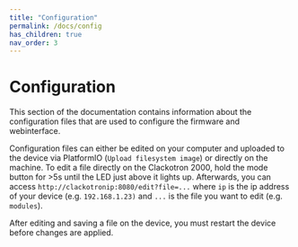 ```yaml
---
title: "Configuration"
permalink: /docs/config
has_children: true
nav_order: 3
---
```


# Configuration

This section of the documentation contains information about the configuration files that are used to configure the firmware and webinterface.

Configuration files can either be edited on your computer and uploaded to the device via PlatformIO (`Upload filesystem image`) or directly on the machine. To edit a file directly on the Clackotron 2000, hold the mode button for >5s until the LED just above it lights up. Afterwards, you can access `http://clackotronip:8080/edit?file=...` where `ip` is the ip address of your device (e.g. `192.168.1.23)` and `...` is the file you want to edit (e.g. `modules`).

After editing and saving a file on the device, you must restart the device before changes are applied.
